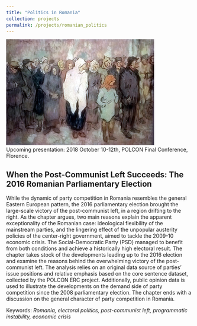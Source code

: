 ```yaml
---
title: "Politics in Romania"
collection: projects
permalink: /projects/romanian_politics
---
```


<p><a href="./romanian_politics" target="_blank"><img src="./romania.jpg"></a><br/>
Upcoming presentation: 2018 October 10-12th, POLCON Final Conference, Florence.</p>

When the Post-Communist Left Succeeds: The 2016 Romanian Parliamentary Election
------
While the dynamic of party competition in Romania resembles the general Eastern European pattern, the 2016 parliamentary election brought the large-scale victory of the post-communist left, in a region drifting to the right. As the chapter argues, two main reasons explain the apparent exceptionality of the Romanian case: ideological flexibility of the mainstream parties, and the lingering effect of the unpopular austerity policies of the center-right government, aimed to tackle the 2009-10 economic crisis. The Social-Democratic Party (PSD) managed to benefit from both conditions and achieve a historically high electoral result. The chapter takes stock of the developments leading up to the 2016 election and examine the reasons behind the overwhelming victory of the post-communist left. The analysis relies on an original data source of parties’ issue positions and relative emphasis based on the core sentence dataset, collected by the POLCON ERC project. Additionally, public opinion data is used to illustrate the developments on the demand side of party competition since the 2008 parliamentary election. The chapter ends with a discussion on the general character of party competition in Romania.

Keywords: *Romania, electoral politics, post-communist left, programmatic instability, economic crisis*
